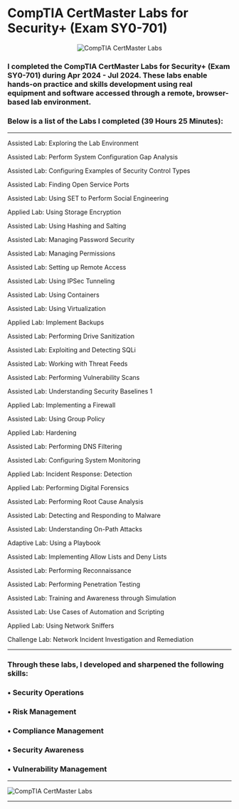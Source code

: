 # CompTIA CertMaster Labs for Security+ (Exam SY0-701)

<p align="center">
<img src="https://i.imgur.com/xbfld7i.png" alt="CompTIA CertMaster Labs"/>
</p>

### I completed the CompTIA CertMaster Labs for Security+ (Exam SY0-701) during Apr 2024 - Jul 2024. These labs enable hands-on practice and skills development using real equipment and software accessed through a remote, browser-based lab environment.

### Below is a list of the Labs I completed (39 Hours 25 Minutes):

---

Assisted Lab: Exploring the Lab Environment

Assisted Lab: Perform System Configuration Gap Analysis

Assisted Lab: Configuring Examples of Security Control Types

Assisted Lab: Finding Open Service Ports

Assisted Lab: Using SET to Perform Social Engineering

Applied Lab: Using Storage Encryption

Assisted Lab: Using Hashing and Salting

Assisted Lab: Managing Password Security

Assisted Lab: Managing Permissions

Assisted Lab: Setting up Remote Access

Assisted Lab: Using IPSec Tunneling

Assisted Lab: Using Containers

Assisted Lab: Using Virtualization

Applied Lab: Implement Backups

Assisted Lab: Performing Drive Sanitization

Assisted Lab: Exploiting and Detecting SQLi

Assisted Lab: Working with Threat Feeds

Assisted Lab: Performing Vulnerability Scans

Assisted Lab: Understanding Security Baselines 1

Applied Lab: Implementing a Firewall

Assisted Lab: Using Group Policy

Applied Lab: Hardening

Assisted Lab: Performing DNS Filtering

Assisted Lab: Configuring System Monitoring

Applied Lab: Incident Response: Detection

Applied Lab: Performing Digital Forensics

Assisted Lab: Performing Root Cause Analysis

Assisted Lab: Detecting and Responding to Malware

Assisted Lab: Understanding On-Path Attacks

Adaptive Lab: Using a Playbook

Assisted Lab: Implementing Allow Lists and Deny Lists

Assisted Lab: Performing Reconnaissance

Assisted Lab: Performing Penetration Testing

Assisted Lab: Training and Awareness through Simulation

Assisted Lab: Use Cases of Automation and Scripting

Applied Lab: Using Network Sniffers

Challenge Lab: Network Incident Investigation and Remediation

---

### Through these labs, I developed and sharpened the following skills:

###  • Security Operations
 
###  • Risk Management
 
###  • Compliance Management
 
###  • Security Awareness
 
###  • Vulnerability Management

---

![CompTIA CertMaster Labs](https://i.imgur.com/uTno6u5.png)

---
